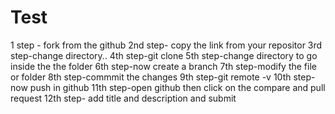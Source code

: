 # Test

1 step - fork from the github
2nd step- copy the link from your repositor
3rd step-change directory..
4th step-git clone
5th step-change directory to go inside the the folder
6th step-now create a branch
7th step-modify the file or folder
8th step-commmit the changes
9th step-git remote -v
10th step-now push in github
11th step-open github then click on the compare and pull request
12th step- add title and description and submit